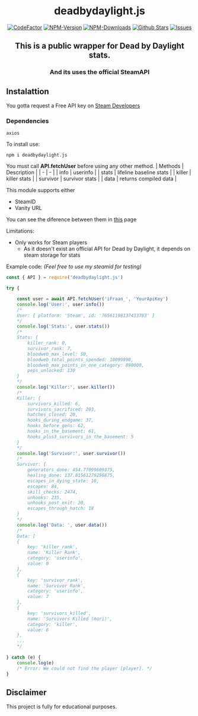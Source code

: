 <div align="center">
	<h1>deadbydaylight.js</h1>
	<a href="https://www.codefactor.io/repository/github/ifraan/deadbydaylight.js"><img src="https://www.codefactor.io/repository/github/ifraan/deadbydaylight.js/badge" alt="CodeFactor" /></a>
	<a href="https://www.npmjs.com/package/deadbydaylight.js"><img src="https://badgen.net/npm/v/deadbydaylight.js?color=blue" alt="NPM-Version"/></a>
	<a href="https://www.npmjs.com/package/deadbydaylight.js"><img src="https://badgen.net/npm/dt/deadbydaylight.js?color=blue" alt="NPM-Downloads"/></a>
	<a href="https://github.com/iFraan/deadbydaylight.js"><img src="https://badgen.net/github/stars/iFraan/deadbydaylight.js?color=yellow" alt="Github Stars"/></a>
	<a href="https://github.com/iFraan/deadbydaylight.js/issues"><img src="https://badgen.net/github/issues/iFraan/deadbydaylight.js?color=green" alt="Issues"/></a>
	<h2>This is a public wrapper for <b>Dead by Daylight</b> stats.</h2>
	<h3>And its uses the official SteamAPI</h3>
</div>

## Instalattion
You gotta request a Free API key on [Steam Developers](https://steamcommunity.com/dev)
### Dependencies
``
axios
``

To install use:
```shell
npm i deadbydaylight.js
```


You must call **API.fetchUser** before using any other method.
| Methods | Description |
| - | - |
| info | userinfo |
| stats | lifeline baseline stats |
| killer | killer stats |
| survivor | survivor stats |
| data | returns compiled data |

This module supports either
* SteamID
* Vanity URL

You can see the diference between them in [this](https://steamid.pro/steam-id-lookup) page


Limitations: 
* Only works for Steam players
	* As it doesn't exist an official API for Dead by Daylight, it depends on steam storage for stats


Example code: _(Feel free to use my steamid for testing)_
```js
const { API } = require('deadbydaylight.js')

try {

	const user = await API.fetchUser('iFraan_', 'YourApiKey')
	console.log('User:', user.info())
	/*
	User: { platform: 'Steam', id: '76561198137433783' }
	*/
	console.log('Stats:', user.stats())
	/*
	Stats: {
		killer_rank: 0,
		survivor_rank: 7,
		bloodweb_max_level: 50,
		bloodweb_total_points_spended: 10099098,
		bloodweb_max_points_in_one_category: 890000,
		peps_unlocked: 130
	}
	*/
	console.log('Killer:', user.killer())
	/*
	Killer: {
		survivors_killed: 6,
		survivors_sacrificed: 203,
		hatches_closed: 20,
		hooks_during_endgame: 37,
		hooks_before_gens: 62,
		hooks_in_the_basement: 61,
		hooks_plus3_survivors_in_the_basement: 5
	}
	*/
	console.log('Survivor:', user.survivor())
	/*
	Survivor: {
		generators_done: 454.77099609375,
		healing_done: 137.81561279296875,
		escapes_in_dying_state: 10,
		escapes: 84,
		skill_checks: 2474,
		unhooks: 235,
		unhooks_post_exit: 20,
		escapes_through_hatch: 18
	}
	*/
	console.log('Data: ', user.data())	
	/*
	Data: [
	{
		key: 'killer_rank',
		name: 'Killer Rank',
		category: 'userinfo',
		value: 0
	},
	{
		key: 'survivor_rank',
		name: 'Survivor Rank',
		category: 'userinfo',
		value: 7
	},
	{
		key: 'survivors_killed',
		name: 'Survivors Killed (mori)',
		category: 'killer',
		value: 6
	},
	...
	*/
	
} catch (e) {
	console.log(e)
	/* Error: We could not find the player [player]. */
}
```

## Disclaimer
This project is fully for educational purposes.